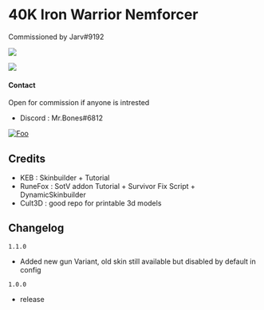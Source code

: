 
# 40K Iron Warrior Nemforcer

Commissioned by Jarv#9192

![](https://cdn.discordapp.com/attachments/786895883328552971/999298427496185938/unknown.png)

![](https://media.discordapp.net/attachments/997313432627990609/999195336289558568/unknown.png)

#### Contact

Open for commission if anyone is intrested

- Discord : Mr.Bones#6812

[![Foo](https://uploads-ssl.webflow.com/5c14e387dab576fe667689cf/61e11d6ea0473a3528b575b4_Button-3-p-500.png)](https://ko-fi.com/lzyskchy)

## Credits

- KEB : Skinbuilder + Tutorial
- RuneFox : SotV addon Tutorial + Survivor Fix Script + DynamicSkinbuilder
- Cult3D : good repo for printable 3d models

## Changelog

`1.1.0`
- Added new gun Variant, old skin still available but disabled by default in config  

`1.0.0`
- release